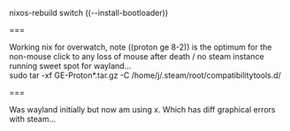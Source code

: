 nixos-rebuild switch ((--install-bootloader))  
  
===  
  
Working nix for overwatch, note ((proton ge 8-2)) is the optimum for the non-mouse click to any loss of mouse after death / no steam instance running sweet spot for wayland...    
sudo tar -xf GE-Proton*.tar.gz -C /home/j/.steam/root/compatibilitytools.d/  
  
===    
  
Was wayland initially but now am using x. Which has diff graphical errors with steam...    
